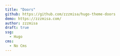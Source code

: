 ```yaml
---
title: "Doors"
github: https://github.com/zzzmisa/hugo-theme-doors
demo: https://zzzmisa.com/
author: zzzmisa
draft: true
ssg:
  - Hugo
cms:
  - No Cms
---
```

